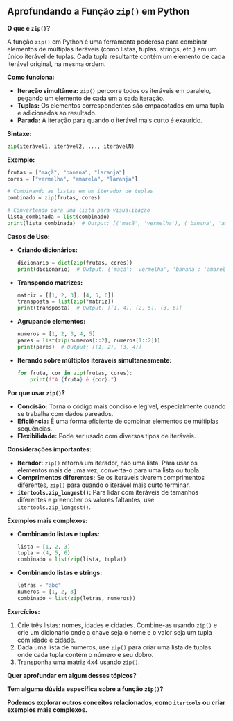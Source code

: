 ## Aprofundando a Função `zip()` em Python

**O que é `zip()`?**

A função `zip()` em Python é uma ferramenta poderosa para combinar elementos de múltiplas iteráveis (como listas, tuplas, strings, etc.) em um único iterável de tuplas. Cada tupla resultante contém um elemento de cada iterável original, na mesma ordem.

**Como funciona:**

* **Iteração simultânea:** `zip()` percorre todos os iteráveis em paralelo, pegando um elemento de cada um a cada iteração.
* **Tuplas:** Os elementos correspondentes são empacotados em uma tupla e adicionados ao resultado.
* **Parada:** A iteração para quando o iterável mais curto é exaurido.

**Sintaxe:**

```python
zip(iterável1, iterável2, ..., iterávelN)
```

**Exemplo:**

```python
frutas = ["maçã", "banana", "laranja"]
cores = ["vermelha", "amarela", "laranja"]

# Combinando as listas em um iterador de tuplas
combinado = zip(frutas, cores)

# Convertendo para uma lista para visualização
lista_combinada = list(combinado)
print(lista_combinada)  # Output: [('maçã', 'vermelha'), ('banana', 'amarela'), ('laranja', 'laranja')]
```

**Casos de Uso:**

* **Criando dicionários:**
  ```python
  dicionario = dict(zip(frutas, cores))
  print(dicionario)  # Output: {'maçã': 'vermelha', 'banana': 'amarela', 'laranja': 'laranja'}
  ```
* **Transpondo matrizes:**
  ```python
  matriz = [[1, 2, 3], [4, 5, 6]]
  transposta = list(zip(*matriz))
  print(transposta)  # Output: [(1, 4), (2, 5), (3, 6)]
  ```
* **Agrupando elementos:**
  ```python
  numeros = [1, 2, 3, 4, 5]
  pares = list(zip(numeros[::2], numeros[1::2]))
  print(pares)  # Output: [(1, 2), (3, 4)]
  ```
* **Iterando sobre múltiplos iteráveis simultaneamente:**
  ```python
  for fruta, cor in zip(frutas, cores):
      print(f"A {fruta} é {cor}.")
  ```

**Por que usar `zip()`?**

* **Concisão:** Torna o código mais conciso e legível, especialmente quando se trabalha com dados pareados.
* **Eficiência:** É uma forma eficiente de combinar elementos de múltiplas sequências.
* **Flexibilidade:** Pode ser usado com diversos tipos de iteráveis.

**Considerações importantes:**

* **Iterador:** `zip()` retorna um iterador, não uma lista. Para usar os elementos mais de uma vez, converta-o para uma lista ou tupla.
* **Comprimentos diferentes:** Se os iteráveis tiverem comprimentos diferentes, `zip()` para quando o iterável mais curto terminar.
* **`itertools.zip_longest()`:** Para lidar com iteráveis de tamanhos diferentes e preencher os valores faltantes, use `itertools.zip_longest()`.

**Exemplos mais complexos:**

* **Combinando listas e tuplas:**
  ```python
  lista = [1, 2, 3]
  tupla = (4, 5, 6)
  combinado = list(zip(lista, tupla))
  ```
* **Combinando listas e strings:**
  ```python
  letras = "abc"
  numeros = [1, 2, 3]
  combinado = list(zip(letras, numeros))
  ```

**Exercícios:**

1. Crie três listas: nomes, idades e cidades. Combine-as usando `zip()` e crie um dicionário onde a chave seja o nome e o valor seja um tupla com idade e cidade.
2. Dada uma lista de números, use `zip()` para criar uma lista de tuplas onde cada tupla contém o número e seu dobro.
3. Transponha uma matriz 4x4 usando `zip()`.

**Quer aprofundar em algum desses tópicos?** 

**Tem alguma dúvida específica sobre a função `zip()`?** 

**Podemos explorar outros conceitos relacionados, como `itertools` ou criar exemplos mais complexos.**
